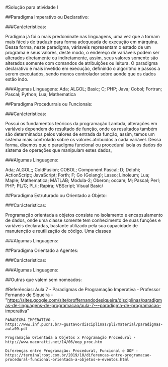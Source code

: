 #Solução para atividade I

##Paradigma Imperativo ou Declarativo:

###Carácteristicas:

Pradigma já foi o mais predominate nas linguagens, uma vez que a tornam mais fáceis de traduzir para forma adequeada de execução em márquina. Dessa forma, neste paradigma, váriaveis representam o estado de um programa e seus valores, deste modo, o endereço de variáveis podem ser alterados diretamente ou indiretamente, assim, seus valores somente são alterados somente com comandos de atribuições ou leitura. 
O paradigma declarativo é mais invetido em execução, definindo o algoritmo e passos a serem executados, sendo menos controlador sobre aonde que os dados estão indo.

###Algumas Linguagens: 
Ada; ALGOL; Basic; C; PHP; Java; Cobol; Fortran; Pascal; Python; Lua; Mathematica

##Paradigma Procedurrais ou Funcionais:

###Carácteristicas:

Possui os fundamentos teóricos da programação Lambda, alterações em variáveis dependem do resultado de função, onde os resultados também são determinados pelos valores de entrada da função, assim, temos um sistema mais controlado sobre os valores atribuidos a cada variável. Dessa forma, disemos que o paradigma funcional ou procedural isola os dados do sistema de operações que manipulam estes dados, 

###Algumas Linguagens:

Ada; ALGOL;; ColdFusion; COBOL; Component Pascal; D; Delphi; ActionScript; JavaScript; Forth; F; Go (Golang); Lasso; Linoleum; Lua; Maple; Mathematica; MATLAB; Modula-2; Oberon; occam; M; Pascal; Perl; PHP; PL/C; PL/I; Rapira; VBScript; Visual Basic/

##Paradigma Estruturado ou Orientado a Objeto: 

###Carácteristicas:

Programação orientada a objetos consiste no isolamento e encapsulamento de dados, onde uma classe somente tem conhecimento de suas funções e variáveis declaradas, bastante utilizado pela sua capacidade de manutenção e reutilização de código. Uma classes

###Algumas Linguagens:

##Paradigma Orientado a Agentes:

###Carácteristicas:

###Algumas Linguagens:

##Outras que valem sem nomeados:

#Referências:
	Aula 7 - Paradigmas de Programação Imperativa - Professor Fernando de Siqueira - "https://sites.google.com/site/proffernandodesiqueira/disciplinas/paradigmas-de-linguagens-de-programacao/aula-7---paradigma-de-programacao-imperativa"

	PARADIGMA IMPERATIVO - https://www.inf.pucrs.br/~gustavo/disciplinas/pli/material/paradigmas-aula09.pdf

	Programação Orientada a Objetos x Programação Procedural - http://www.macoratti.net/14/06/oop_proc.htm

	Diferenças entre Programação: Procedural, Funcional e OOP - https://terminalroot.com.br/2019/10/diferencas-entre-programacao-procedural-funcional-orientada-a-objetos-e-eventos.html